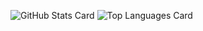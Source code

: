 ![GitHub Stats Card](https://github-readme-stats.vercel.app/api?username=suzuki-j&count_private=true&include_all_commits=true&theme=graywhite&hide=stars,issues)
![Top Languages Card](https://github-readme-stats.vercel.app/api/top-langs/?username=suzuki-j)
